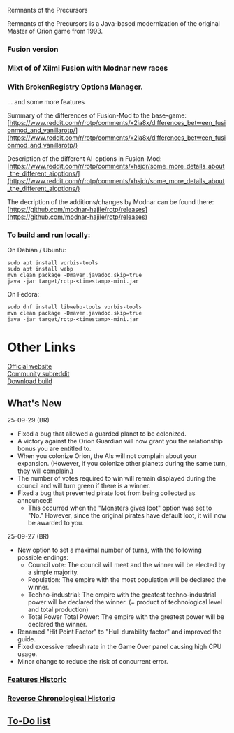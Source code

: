  Remnants of the Precursors

Remnants of the Precursors is a Java-based modernization of the original Master of Orion game from 1993. <br/>

### Fusion version
### Mixt of of Xilmi Fusion with Modnar new races
### With BrokenRegistry Options Manager. <br/>
... and some more features

Summary of the differences of Fusion-Mod to the base-game:
        [https://www.reddit.com/r/rotp/comments/x2ia8x/differences_between_fusionmod_and_vanillarotp/](https://www.reddit.com/r/rotp/comments/x2ia8x/differences_between_fusionmod_and_vanillarotp/) <br/>

Description of the different AI-options in Fusion-Mod:
        [https://www.reddit.com/r/rotp/comments/xhsjdr/some_more_details_about_the_different_aioptions/](https://www.reddit.com/r/rotp/comments/xhsjdr/some_more_details_about_the_different_aioptions/) <br/>

The decription of the additions/changes by Modnar can be found there: <br/>
	[https://github.com/modnar-hajile/rotp/releases](https://github.com/modnar-hajile/rotp/releases) <br/>


### To build and run locally:

On Debian / Ubuntu:

```
sudo apt install vorbis-tools
sudo apt install webp
mvn clean package -Dmaven.javadoc.skip=true
java -jar target/rotp-<timestamp>-mini.jar
```

On Fedora:

```
sudo dnf install libwebp-tools vorbis-tools
mvn clean package -Dmaven.javadoc.skip=true
java -jar target/rotp-<timestamp>-mini.jar
```

# Other Links
[Official website](https://www.remnantsoftheprecursors.org/) <br/>
[Community subreddit](https://www.reddit.com/r/rotp/) <br/>
[Download build](https://rayfowler.itch.io/remnants-of-the-precursors)


## What's New

25-09-29 (BR)
- Fixed a bug that allowed a guarded planet to be colonized.
- A victory against the Orion Guardian will now grant you the relationship bonus you are entitled to.
- When you colonize Orion, the AIs will not complain about your expansion. (However, if you colonize other planets during the same turn, they will complain.)
- The number of votes required to win will remain displayed during the council and will turn green if there is a winner.
- Fixed a bug that prevented pirate loot from being collected as announced!
  - This occurred when the "Monsters gives loot" option was set to "No." However, since the original pirates have default loot, it will now be awarded to you.

25-09-27 (BR)
- New option to set a maximal number of turns, with the following possible endings:
  - Council vote: The council will meet and the winner will be elected by a simple majority.
  - Population: The empire with the most population will be declared the winner.
  - Techno-industrial: The empire with the greatest techno-industrial power will be declared the winner. (= product of technological level and total production)
  - Total Power Total Power: The empire with the greatest power will be declared the winner.
- Renamed "Hit Point Factor" to "Hull durability factor" and improved the guide.
- Fixed excessive refresh rate in the Game Over panel causing high CPU usage.
- Minor change to reduce the risk of concurrent error.
    

### [Features Historic](https://github.com/BrokenRegistry/Rotp-Fusion/blob/main/FeaturesChanges.md)

### [Reverse Chronological Historic](https://github.com/BrokenRegistry/Rotp-Fusion/blob/main/DetailedChanges.md)


## [To-Do list](https://github.com/BrokenRegistry/Rotp-Fusion/blob/main/TodoList.md)

